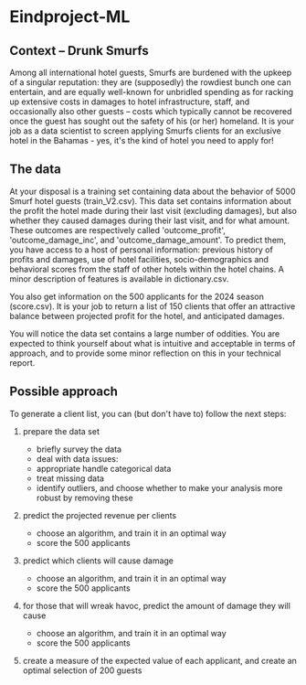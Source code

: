 # Eindproject-ML

## Context – Drunk Smurfs

Among all international hotel guests, Smurfs are burdened with the upkeep of a singular reputation: they are (supposedly) the rowdiest bunch one can entertain, and are equally well-known for unbridled spending as for racking up extensive costs in damages to hotel infrastructure, staff, and occasionally also other guests – costs which typically cannot be recovered once the guest has sought out the safety of his (or her) homeland.
It is your job as a data scientist to screen applying Smurfs clients for an exclusive hotel in the Bahamas - yes, it's the kind of hotel you need to apply for!

## The data

At your disposal is a training set containing data about the behavior of 5000 Smurf hotel guests (train_V2.csv). This data set contains information about the profit the hotel made during their last visit (excluding damages), but also whether they caused damages during their last visit, and for what amount. These outcomes are respectively called 'outcome_profit', 'outcome_damage_inc', and 'outcome_damage_amount'. To predict them, you have access to a host of personal information: previous history of profits and damages, use of hotel facilities, socio-demographics and behavioral scores from the staff of other hotels within the hotel chains. A minor description of features is available in dictionary.csv.

You also get information on the 500 applicants for the 2024 season (score.csv). It is your job to return a list of 150 clients that offer an attractive balance between projected profit for the hotel, and anticipated damages. 

You will notice the data set contains a large number of oddities. You are expected to think yourself about what is intuitive and acceptable in terms of approach, and to provide some minor reflection on this in your technical report. 


## Possible approach

To generate a client list, you can (but don't have to) follow the next steps:
1)	prepare the data set	
    *	briefly survey the data
    *	deal with data issues:
    *	appropriate handle categorical data
    *	treat missing data
    *	identify outliers, and choose whether to make your analysis more robust by removing these
2)	predict the projected revenue per clients
    *	choose an algorithm, and train it in an optimal way
    *	score the 500 applicants
3)	predict which clients will cause damage
    *	choose an algorithm, and train it in an optimal way
    *	score the 500 applicants

4)	for those that will wreak havoc, predict the amount of damage they will cause
    *	choose an algorithm, and train it in an optimal way
    *	score the 500 applicants
5)	create a measure of the expected value of each applicant, and create an optimal selection of 200 guests
